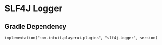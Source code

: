 # SLF4J Logger

## Gradle Dependency

`implementation("com.intuit.playerui.plugins", "slf4j-logger", version)`
